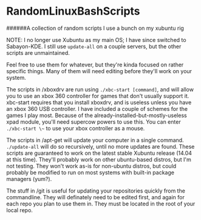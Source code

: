 RandomLinuxBashScripts
======================

######A collection of random scripts I use a bunch on my xubuntu rig

NOTE: I no longer use Xubuntu as my main OS; I have since switched to Sabayon-KDE. I still use `update-all` on a couple servers, but the other scripts are unmaintained.

Feel free to use them for whatever, but they're kinda focused on rather specific things.
Many of them will need editing before they'll work on your system.

The scripts in /xboxdrv are run using ```./xbc-start [command]```, and will allow you to use an xbox 360 controller for games that don't usually support it.
xbc-start requires that you install xboxdrv, and is useless unless you have an xbox 360 USB controller.
I have included a couple of schemes for the games I play most. Because of the already-installed-but-mostly-useless xpad module, you'll need supercow powers to use this. You can enter ```./xbc-start \~``` to use your xbox controller as a mouse.

The scripts in /apt-get will update your computer in a single command. ```./update-all``` will do so recursively, until no more updates are found.
These scripts are guaranteed to work on the latest stable Xubuntu release (14.04 at this time). They'll probably work on other ubuntu-based distros, but I'm not testing. They won't work as-is for non-ubuntu distros, but could probably be modified to run on most systems with built-in package managers (yum?).

The stuff in /git is useful for updating your repositories quickly from the commandline.
They will definately need to be edited first, and again for each repo you plan to use them in. They must be located in the root of your local repo.
